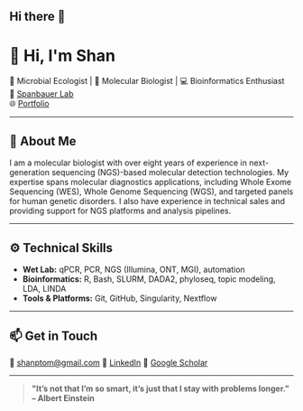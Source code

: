 ## Hi there 👋

# 👋 Hi, I'm Shan

🔬 Microbial Ecologist | 🧬 Molecular Biologist | 💻 Bioinformatics Enthusiast  
📍 [Spanbauer Lab](https://trishaspanbauer.com)  
🌐 [Portfolio](https://shantom.netlify.app)

---

## 🧪 About Me

I am a molecular biologist with over eight years of experience in next-generation sequencing (NGS)-based molecular detection technologies. My expertise spans molecular diagnostics applications, including Whole Exome Sequencing (WES), Whole Genome Sequencing (WGS), and targeted panels for human genetic disorders. I also have experience in technical sales and providing support for NGS platforms and analysis pipelines. 

---

## ⚙️ Technical Skills

- **Wet Lab:** qPCR, PCR, NGS (Illumina, ONT, MGI), automation
- **Bioinformatics:** R, Bash, SLURM, DADA2, phyloseq, topic modeling, LDA, LINDA
- **Tools & Platforms:** Git, GitHub, Singularity, Nextflow

---


## 📫 Get in Touch

📧 shanptom@gmail.com
💼 [LinkedIn](https://linkedin.com/in/shan-thomas-719756aa)
📃 [Google Scholar](https://scholar.google.com/citations?user=9EsIZrgAAAAJ&hl=en&authuser=1)

---

> **"It’s not that I’m so smart, it’s just that I stay with problems longer." – Albert Einstein**
